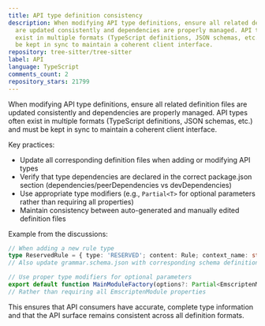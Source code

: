 ```yaml
---
title: API type definition consistency
description: When modifying API type definitions, ensure all related definition files
  are updated consistently and dependencies are properly managed. API types often
  exist in multiple formats (TypeScript definitions, JSON schemas, etc.) and must
  be kept in sync to maintain a coherent client interface.
repository: tree-sitter/tree-sitter
label: API
language: TypeScript
comments_count: 2
repository_stars: 21799
---
```


When modifying API type definitions, ensure all related definition files are updated consistently and dependencies are properly managed. API types often exist in multiple formats (TypeScript definitions, JSON schemas, etc.) and must be kept in sync to maintain a coherent client interface.

Key practices:
- Update all corresponding definition files when adding or modifying API types
- Verify that type dependencies are declared in the correct package.json section (dependencies/peerDependencies vs devDependencies)
- Use appropriate type modifiers (e.g., `Partial<T>` for optional parameters rather than requiring all properties)
- Maintain consistency between auto-generated and manually edited definition files

Example from the discussions:
```typescript
// When adding a new rule type
type ReservedRule = { type: 'RESERVED'; content: Rule; context_name: string };
// Also update grammar.schema.json with corresponding schema definition

// Use proper type modifiers for optional parameters
export default function MainModuleFactory(options?: Partial<EmscriptenModule>): Promise<MainModule>;
// Rather than requiring all EmscriptenModule properties
```

This ensures that API consumers have accurate, complete type information and that the API surface remains consistent across all definition formats.